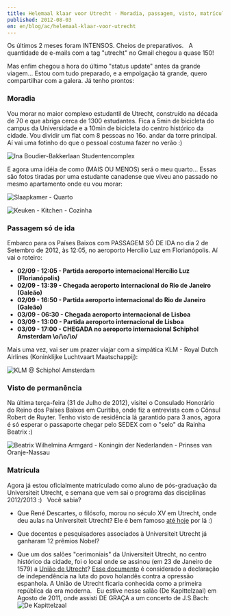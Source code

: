 ```yaml
---
title: Helemaal klaar voor Utrecht - Moradia, passagem, visto, matrícula
published: 2012-08-03
en: en/blog/ac/helemaal-klaar-voor-utrecht
---
```


Os últimos 2 meses foram INTENSOS. Cheios de preparativos.  
A quantidade de e-mails com a tag "utrecht" no Gmail chegou a quase 150!

Mas enfim chegou a hora do último "status update" antes da grande viagem...
Estou com tudo preparado, e a empolgação tá grande, quero compartilhar com a galera.
Já tenho prontos:

<!--more-->

### Moradia

Vou morar no maior complexo estudantil de Utrecht, construído na década de 70 e que abriga cerca de 1300 estudantes.
Fica a 5min de bicicleta do campus da Universidade e a 10min de bicicleta do centro histórico da cidade.
Vou dividir um flat com 8 pessoas no 16o. andar da torre principal.
Aí vai uma fotinho do que o pessoal costuma fazer no verão :)

![Ina Boudier-Bakkerlaan Studentencomplex](/files/imgs/2012-08_ibbq.jpg)

E agora uma idéia de como (MAIS OU MENOS) será o meu quarto...
Essas são fotos tiradas por uma estudante canadense que viveu ano passado no mesmo apartamento onde eu vou morar:

![Slaapkamer - Quarto](/files/imgs/2012-08_ibb-kamer1.jpg)

![Keuken - Kitchen - Cozinha](/files/imgs/2012-08_ibb-keuken.jpg)


### Passagem só de ida

Embarco para os Países Baixos com PASSAGEM SÓ DE IDA no dia 2 de Setembro de 2012, às 12:05, no aeroporto Hercílio Luz em Florianópolis.
Aí vai o roteiro:

  * **02/09 - 12:05 - Partida aeroporto internacional Hercílio Luz (Florianópolis)**
  * **02/09 - 13:39 - Chegada aeroporto internacional do Rio de Janeiro (Galeão)**
  * **02/09 - 16:50 - Partida aeroporto internacional do Rio de Janeiro (Galeão)**
  * **03/09 - 06:30 - Chegada aeroporto internacional de Lisboa**
  * **03/09 - 13:00 - Partida aeroporto internacional de Lisboa**
  * **03/09 - 17:00 - CHEGADA no aeroporto internacional Schiphol Amsterdam \o/\o/\o/**

Mais uma vez, vai ser um prazer viajar com a simpática KLM - Royal Dutch Airlines (Koninklijke Luchtvaart Maatschappij):

![KLM @ Schiphol Amsterdam](/files/imgs/2012-08_klm-schiphol.jpg)


### Visto de permanência

Na última terça-feira (31 de Julho de 2012), visitei o Consulado Honorário do Reino dos Países Baixos em Curitiba,
onde fiz a entrevista com o Cônsul Robert de Ruyter.
Tenho visto de residência lá garantido para 3 anos, agora é só esperar o passaporte chegar pelo SEDEX com o "selo" da Rainha Beatrix :)

![Beatrix Wilhelmina Armgard - Koningin der Nederlanden - Prinses van Oranje-Nassau](/files/imgs/2012-08_beatrix.jpg)


### Matrícula

Agora já estou oficialmente matriculado como aluno de pós-graduação da Universiteit Utrecht,
e semana que vem sai o programa das disciplinas 2012/2013 :)  
Você sabia?

  * Que René Descartes, o filósofo, morou no século XV em Utrecht, onde deu aulas na Universiteit Utrecht?
    Ele é bem famoso [até hoje][1] por lá :)

  * Que docentes e pesquisadores associados à Universiteit Utrecht já ganharam 12 prêmios Nobel?

  * Que um dos salões "cerimoniais" da Universiteit Utrecht, no centro histórico da cidade,
    foi o local onde se assinou (em 23 de Janeiro de 1579) a [União de Utrecht][2]?
    [Esse documento][3] é considerado a declaração de independência na luta do povo holandês contra a opressão espanhola.
    A União de Utrecht ficaria conhecida como a primeira república da era moderna.  
    Eu estive nesse salão (De Kapittelzaal) em Agosto de 2011, onde assisti DE GRAÇA a um concerto de J.S.Bach:
    ![De Kapittelzaal](/files/imgs/2012-08_kapittelzaal.jpg)

[1]: <http://www.descartescentre.com/>
[2]: <http://pt.wikipedia.org/wiki/Uni%C3%A3o_de_Utrecht>
[3]: <http://upload.wikimedia.org/wikipedia/commons/4/44/Unie_van_Utrecht.jpg>

